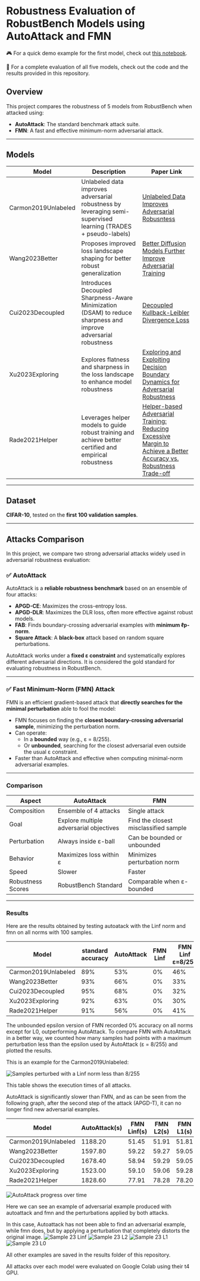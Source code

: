 # Robustness Evaluation of RobustBench Models using AutoAttack and FMN

:video_game: For a quick demo example for the first model, check out [this notebook](https://colab.research.google.com/drive/1mcSwVvoXpjQkbpnZvBncY0YEq2-wXr-Z#scrollTo=Crc4Y6_PPoc5).

:pencil: For a complete evaluation of all five models, check out the code and the results provided in this repository.

## Overview

This project compares the robustness of 5 models from RobustBench when attacked using:
- **AutoAttack**: The standard benchmark attack suite.
- **FMN**: A fast and effective minimum-norm adversarial attack.

---

## Models 

| Model | Description | Paper Link |
|-------|-------------|------------|
| Carmon2019Unlabeled | Unlabeled data improves adversarial robustness by leveraging semi-supervised learning (TRADES + pseudo-labels) | [Unlabeled Data Improves Adversarial Robusntess](https://arxiv.org/abs/1905.13736) |
| Wang2023Better | Proposes improved loss landscape shaping for better robust generalization | [Better Diffusion Models Further Improve Adversarial Training](https://arxiv.org/abs/2302.04638) |
| Cui2023Decoupled | Introduces Decoupled Sharpness-Aware Minimization (DSAM) to reduce sharpness and improve adversarial robustness | [Decoupled Kullback-Leibler Divergence Loss](https://arxiv.org/abs/2305.13948) |
| Xu2023Exploring | Explores flatness and sharpness in the loss landscape to enhance model robustness | [Exploring and Exploiting Decision Boundary Dynamics for Adversarial Robustness](https://arxiv.org/abs/2302.03015) |
| Rade2021Helper | Leverages helper models to guide robust training and achieve better certified and empirical robustness | [Helper-based Adversarial Training: Reducing Excessive Margin to Achieve a Better Accuracy vs. Robustness Trade-off](https://openreview.net/forum?id=BuD2LmNaU3a) |

---

## Dataset

**CIFAR-10**, tested on the **first 100 validation samples**.

---


## Attacks Comparison

In this project, we compare two strong adversarial attacks widely used in adversarial robustness evaluation:

### ✅ AutoAttack

AutoAttack is a **reliable robustness benchmark** based on an ensemble of four attacks:

- **APGD-CE**: Maximizes the cross-entropy loss.
- **APGD-DLR**: Maximizes the DLR loss, often more effective against robust models.
- **FAB**: Finds boundary-crossing adversarial examples with **minimum ℓp-norm**.
- **Square Attack**: A **black-box** attack based on random square perturbations.

AutoAttack works under a **fixed ε constraint** and systematically explores different adversarial directions. It is considered the gold standard for evaluating robustness in RobustBench.

---

### ✅ Fast Minimum-Norm (FMN) Attack

FMN is an efficient gradient-based attack that **directly searches for the minimal perturbation** able to fool the model:

- FMN focuses on finding the **closest boundary-crossing adversarial sample**, minimizing the perturbation norm.
- Can operate:
    - In a **bounded** way (e.g., ε = 8/255).
    - Or **unbounded**, searching for the closest adversarial even outside the usual ε constraint.
- Faster than AutoAttack and effective when computing minimal-norm adversarial examples.

---

### Comparison

| Aspect | AutoAttack | FMN |
|--------|------------|-----|
| Composition | Ensemble of 4 attacks | Single attack |
| Goal | Explore multiple adversarial objectives | Find the closest misclassified sample |
| Perturbation | Always inside ε-ball | Can be bounded or unbounded |
| Behavior | Maximizes loss within ε | Minimizes perturbation norm |
| Speed | Slower | Faster |
| Robustness Scores | RobustBench Standard | Comparable when ε-bounded |

---

### Results

Here are the results obtained by testing autoatack with the Linf norm and fmn on all norms with 100 samples.

| Model | standard accuracy | AutoAttack | FMN Linf | FMN Linf ε=8/255 | FMN L2 | FMN L1 | FMN L0 |
|-------|-------------------|------------|----------|------------------|--------|--------|--------|
| Carmon2019Unlabeled | 89% | 53% | 0% | 46% | 0% | 0% | 21% |
| Wang2023Better | 93% | 66% | 0% | 33% | 0% | 0% | 27% | 
| Cui2023Decoupled | 95% | 68% | 0% | 32% | 0% | 0% | 24% | 
| Xu2023Exploring | 92% | 63% | 0% | 30% | 0% | 0% | 31% | 
| Rade2021Helper | 91% | 56% | 0% | 41% | 0% | 0% | 18% | 

The unbounded epsilon version of FMN recorded 0% accuracy on all norms except for L0, outperforming AutoAttack.
To compare FMN with AutoAttack in a better way, we counted how many samples had points with a maximum perturbation less than the epsilon used by AutoAttack (ε = 8/255) and plotted the results.

This is an example for the Carmon2019Unlabeled:

![Samples perturbed with a Linf norm less than 8/255](results/Carmon2019Unlabeled_fmn_linf_histogram.png) 

This table shows the execution times of all attacks. 

AutoAttack is significantly slower than FMN, and as can be seen from the following graph, after the second step of the attack (APGD-T), it can no longer find new adversarial examples.

| Model | AutoAttack(s) | FMN Linf(s) | FMN L2(s) | FMN L1(s) | FMN L0 (s) |
|-------|---------------|-------------|-----------|-----------|------------|
| Carmon2019Unlabeled | 1188.20 | 51.45 | 51.91 | 51.81 | 51.94 |
| Wang2023Better | 1597.80 | 59.22 | 59.27 | 59.05 | 59.24 |
| Cui2023Decoupled | 1678.40 | 58.94 | 59.29 | 59.05 | 59.24 |
| Xu2023Exploring | 1523.00 | 59.10 | 59.06 | 59.28 | 59.72 |
| Rade2021Helper | 1828.60 | 77.91 | 78.28 | 78.20 | 78.58 |

![AutoAttack progress over time](results/autoattack_progress_all_models.png) 

Here we can see an example of adversarial example produced with autoattack and fmn and the perturbations applied by both attacks.

In this case, Autoattack has not been able to find an adversarial example, while fmn does, but by applying a perturbation that completely distorts the original image.
![Sample 23 Linf](results/Carmon2019Unlabeled/Linf/sample_23.png)
![Sample 23 L2](results/Carmon2019Unlabeled/L2/sample_23.png)
![Sample 23 L1](results/Carmon2019Unlabeled/L1/sample_23.png)
![Sample 23 L0](results/Carmon2019Unlabeled/L0/sample_23.png)

All other examples are saved in the results folder of this repository.

All attacks over each model were evaluated on Google Colab using their t4 GPU.
